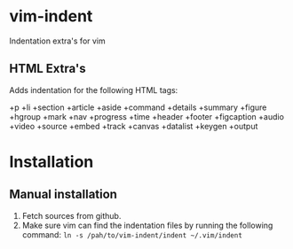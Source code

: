 vim-indent
==========

Indentation extra's for vim

HTML Extra's
------------

Adds indentation for the following HTML tags:

+p
+li
+section
+article
+aside
+command
+details
+summary
+figure
+hgroup
+mark
+nav
+progress
+time
+header
+footer
+figcaption
+audio
+video
+source
+embed
+track
+canvas
+datalist
+keygen
+output

Installation
============

Manual installation
-------------------

1. Fetch sources from github.
2. Make sure vim can find the indentation files by running the following command:
   `ln -s /pah/to/vim-indent/indent ~/.vim/indent`

